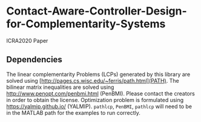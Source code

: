 # Contact-Aware-Controller-Design-for-Complementarity-Systems
ICRA2020 Paper

## Dependencies
The linear complementarity Problems (LCPs) generated by this library are solved using [http://pages.cs.wisc.edu/~ferris/path.html](PATH). 
The bilinear matrix inequalities are solved using http://www.penopt.com/penbmi.html (PenBMI). Please contact the creators in order to obtain the license.
Optimization problem is formulated using  https://yalmip.github.io/ (YALMIP).
`pathlcp`, `PenBMI`, `pathlcp` will need to be in the MATLAB path for the examples to run correctly.
